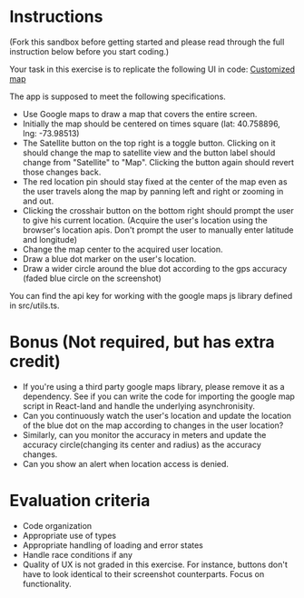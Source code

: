 # Instructions

(Fork this sandbox before getting started and please read through the full instruction below before you start coding.)

Your task in this exercise is to replicate the following UI in code: [Customized map](https://i.imgur.com/EAodRBr.png)


The app is supposed to meet the following specifications.

- Use Google maps to draw a map that covers the entire screen.
- Initially the map should be centered on times square (lat: 40.758896, lng: -73.98513)
- The Satellite button on the top right is a toggle button. Clicking on it should change the map to satellite view and the button label should change from "Satellite" to "Map". Clicking the button again should revert those changes back.
- The red location pin should stay fixed at the center of the map even as the user travels along the map by panning left and right or zooming in and out.
- Clicking the crosshair button on the bottom right should prompt the user to give his current location. (Acquire the user's location using the browser's location apis. Don't prompt the user to manually enter latitude and longitude)
- Change the map center to the acquired user location. 
- Draw a blue dot marker on the user's location.
- Draw a wider circle around the blue dot according to the gps accuracy (faded blue circle on the screenshot)


You can find the api key for working with the google maps js library defined in src/utils.ts.

# Bonus (Not required, but has extra credit)

- If you're using a third party google maps library, please remove it as a dependency. See if you can write the code for importing the google map script in React-land and handle the underlying asynchronisity.
- Can you continuously watch the user's location and update the location of the blue dot on the map according to changes in the user location?
- Similarly, can you monitor the accuracy in meters and update the accuracy circle(changing its center and radius) as the accuracy changes. 
- Can you show an alert when location access is denied.

# Evaluation criteria

- Code organization
- Appropriate use of types
- Appropriate handling of loading and error states
- Handle race conditions if any
- Quality of UX is not graded in this exercise. For instance, buttons don't have to look identical to their screenshot counterparts. Focus on functionality.
